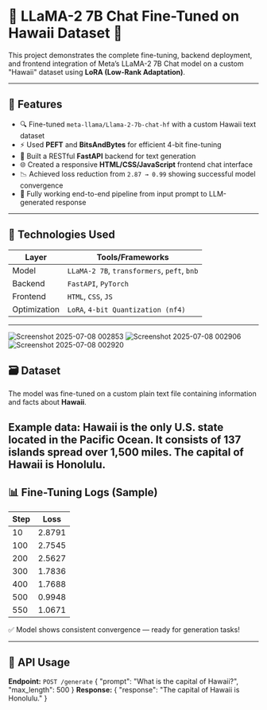 # 🦙 LLaMA-2 7B Chat Fine-Tuned on Hawaii Dataset 🌺

This project demonstrates the complete fine-tuning, backend deployment, and frontend integration of Meta’s LLaMA-2 7B Chat model on a custom "Hawaii" dataset using **LoRA (Low-Rank Adaptation)**.

---

## 📌 Features

- 🔍 Fine-tuned `meta-llama/Llama-2-7b-chat-hf` with a custom Hawaii text dataset
- ⚡ Used **PEFT** and **BitsAndBytes** for efficient 4-bit fine-tuning
- 🚀 Built a RESTful **FastAPI** backend for text generation
- 🌐 Created a responsive **HTML/CSS/JavaScript** frontend chat interface
- 📉 Achieved loss reduction from `2.87 → 0.99` showing successful model convergence
- 🔁 Fully working end-to-end pipeline from input prompt to LLM-generated response

---

## 🧠 Technologies Used

| Layer       | Tools/Frameworks                             |
|-------------|----------------------------------------------|
| Model       | `LLaMA-2 7B`, `transformers`, `peft`, `bnb`  |
| Backend     | `FastAPI`, `PyTorch`        |
| Frontend    | `HTML`, `CSS`, `JS`                  |
| Optimization| `LoRA`, `4-bit Quantization (nf4)`           |

---
![Screenshot 2025-07-08 002853](https://github.com/user-attachments/assets/025290d7-f459-49f2-919b-ebd0d929efb6)
![Screenshot 2025-07-08 002906](https://github.com/user-attachments/assets/4f6a4d73-7a1f-408d-90b4-1cadb360ec10)
![Screenshot 2025-07-08 002920](https://github.com/user-attachments/assets/629566e9-c35b-40cd-956d-c4adff678ae7)


## 🗃️ Dataset

The model was fine-tuned on a custom plain text file containing information and facts about **Hawaii**.

Example data:
Hawaii is the only U.S. state located in the Pacific Ocean.
It consists of 137 islands spread over 1,500 miles.
The capital of Hawaii is Honolulu.
---

## 📊 Fine-Tuning Logs (Sample)

| Step | Loss    |
|------|---------|
| 10   | 2.8791  |
| 100  | 2.7545  |
| 200  | 2.5627  |
| 300  | 1.7836  |
| 400  | 1.7688  |
| 500  | 0.9948  |
| 550  | 1.0671  |

✅ Model shows consistent convergence — ready for generation tasks!

---

## 🧪 API Usage

**Endpoint:** `POST /generate`
{
  "prompt": "What is the capital of Hawaii?",
  "max_length": 500
}
**Response:**
{
  "response": "The capital of Hawaii is Honolulu."
}
